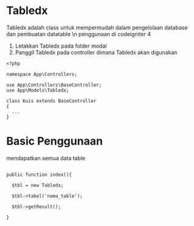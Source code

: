 # Tabledx
Tabledx adalah class untuk mempermudah dalam pengelolaan database dan pembuatan datatable
\n penggunaan di codeigniter 4

1. Letakkan Tabledx pada folder modal
2. Panggil Tabledx pada controller dimana Tabledx akan digunakan

```
<?php

namespace App\Controllers;

use App\Controllers\BaseController;
use App\Models\Tabledx;

class Kuis extends BaseController
{
  ...
}

```

# Basic Penggunaan
mendapatkan semua data table

```

public function index(){

  $tbl = new Tabledx;
  
  $tbl->tabel('nama_table');
  
  $tbl->getResult();

}

```
